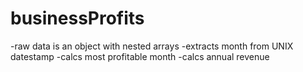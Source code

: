 # businessProfits
-raw data is an object with nested arrays
-extracts month from UNIX datestamp
-calcs most profitable month
-calcs annual revenue
